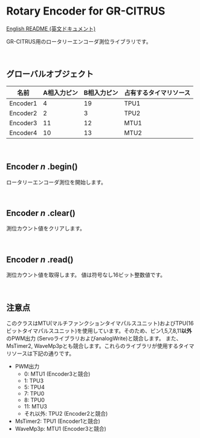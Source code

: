 # Rotary Encoder for GR-CITRUS

[English README (英文ドキュメント)](README.md)

GR-CITRUS用のロータリーエンコーダ測位ライブラリです。

<br>

## グローバルオブジェクト

| 名前 |  A相入力ピン | B相入力ピン | 占有するタイマリソース |
| ---- | ---- | ---- | ---- |
| Encoder1 |  4 | 19 | TPU1 |
| Encoder2 |  2 |  3 | TPU2 |
| Encoder3 | 11 | 12 | MTU1 |
| Encoder4 | 10 | 13 | MTU2 |

<br>

## Encoder *n* .begin()
ロータリーエンコーダ測位を開始します。

<br>

## Encoder *n* .clear()
測位カウント値をクリアします。

<br>

## Encoder *n* .read()
測位カウント値を取得します。
値は符号なし16ビット整数値です。

<br>

## 注意点
このクラスはMTU(マルチファンクションタイマパルスユニット)およびTPU(16ビットタイマパルスユニット)を使用しています。そのため、ピン1,5,7,8,11**以外**のPWM出力 (ServoライブラリおよびanalogWrite)と競合します。 また、MsTimer2, WaveMp3pとも競合します。これらのライブラリが使用するタイマリソースは下記の通りです。

- PWM出力
    - 0: MTU1 (Encoder3と競合)
    - 1: TPU3
    - 5: TPU4
    - 7: TPU0
    - 8: TPU0
    - 11: MTU3
    - それ以外: TPU2 (Encoder2と競合)
- MsTimer2: TPU1 (Encoder1と競合)
- WaveMp3p: MTU1 (Encoder3と競合)